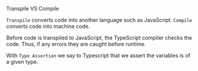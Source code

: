 Transpile VS Compile

`Transpile` converts code into another language such as JavaScript. `Compile` converts code into machine code. 

Before code is transpiled to JavaScript, the TypeScript compiler checks the code. Thus, if any errors they are caught before runtime. 

With `Type Assertion` we say to Typescript that we assert the variables is of a given type.